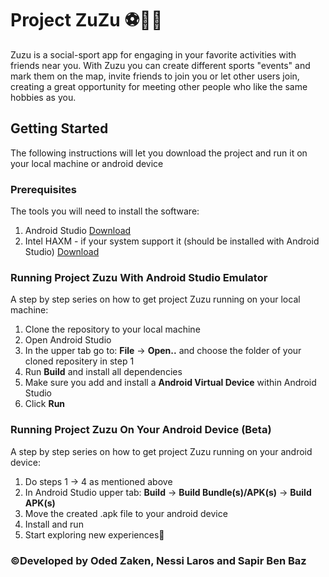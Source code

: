 # Project ZuZu ⚽🏀🥅
Zuzu is a social-sport app for engaging in your favorite activities with friends near you. With Zuzu you can create different sports "events" and mark them on the map, invite friends to join you or let other users join, creating a great opportunity for meeting other people who like the same hobbies as you.

## Getting Started
The following instructions will let you download the project and run it on your local machine or android device

### Prerequisites
The tools you will need to install the software:
1. Android Studio [Download](https://developer.android.com/studio?gclid=Cj0KCQjw78yFBhCZARIsAOxgSx3M9n1A3Mu6UE8MvB9mmLdYo807oLPNBivXL6NfiYFNI6JZURn-i4saApJtEALw_wcB&gclsrc=aw.ds)
2. Intel HAXM - if your system support it (should be installed with Android Studio) [Download](https://github.com/intel/haxm)

### Running Project Zuzu With Android Studio Emulator
A step by step series on how to get project Zuzu running on your local machine:
1. Clone the repository to your local machine
2. Open Android Studio
3. In the upper tab go to: **File** -> **Open..** and choose the folder of your cloned repositery in step 1
4. Run **Build** and install all dependencies
5. Make sure you add and install a **Android Virtual Device** within Android Studio
6. Click **Run**

### Running Project Zuzu On Your Android Device (Beta)
A step by step series on how to get project Zuzu running on your android device:
1. Do steps 1 -> 4 as mentioned above
2. In Android Studio upper tab: **Build** -> **Build Bundle(s)/APK(s)** -> **Build APK(s)**
3. Move the created .apk file to your android device
4. Install and run
5. Start exploring new experiences🚀

### ©️Developed by Oded Zaken, Nessi Laros and Sapir Ben Baz
